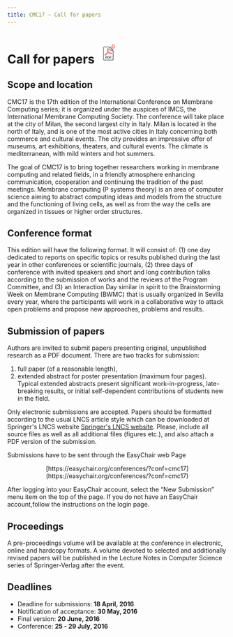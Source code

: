 ```yaml
---
title: CMC17 – Call for papers
---
```


Call for papers [<img src="/media/pdf-icon.svg" alt="PDF format" height="48" width="48" class="pdf_icon">](/call-for-papers/CMC17-cfp.pdf)
==========================================================================================================================================

Scope and location
------------------

CMC17 is the 17th edition of the International Conference on Membrane
Computing series; it is organized under the auspices of IMCS, the
International Membrane Computing Society. The conference will take
place at the city of Milan, the second largest city in Italy. Milan is
located in the north of Italy, and is one of the most active cities in
Italy concerning both commerce and cultural events. The city provides
an impressive offer of museums, art exhibitions, theaters, and
cultural events. The climate is mediterranean, with mild winters and
hot summers.

The goal of CMC17 is to bring together researchers
working in membrane computing and related fields, in a friendly
atmosphere enhancing communication, cooperation and continuing the
tradition of the past meetings. Membrane computing (P systems theory)
is an area of computer science aiming to abstract computing ideas and
models from the structure and the functioning of living cells, as well
as from the way the cells are organized in tissues or higher order
structures.

Conference format
-----------------

This edition  will have the following  format.  It will consist of: (1) one day
dedicated  to reports on specific topics  or results published  during the last
year in other conferences or scientific journals,  (2) three days of conference
with invited speakers  and short  and long contribution  talks according to the
submission  of works  and the reviews  of  the  Program  Committee,  and (3) an
Interaction  Day  similar in spirit  to  the  Brainstorming  Week  on  Membrane
Computing (BWMC)  that is  usually  organized in Sevilla  every year, where the
participants  will work  in a collaborative  way to attack  open  problems  and
propose new approaches, problems and results.

Submission of papers
--------------------

Authors are  invited to submit papers presenting original, unpublished research 
as a PDF document. There are two tracks for submission:

1. full paper (of a reasonable length),
2. extended  abstract for  poster  presentation  (maximum four pages). Typical 
   extended  abstracts  present  significant  work-in-progress,  late-breaking 
   results,  or  initial  self-dependent  contributions of students new in the 
   field.


Only electronic submissions are accepted. Papers should be formatted
according to the usual LNCS article style which can be downloaded at
Springer's LNCS website
[Springer's LNCS website](http://www.springer.com/lncs). Please,
include all source files as well as all additional files (figures
etc.), and also attach a PDF version of the submission.

Submissions have to be sent through the EasyChair web Page

<p style="text-align: center;">[https://easychair.org/conferences/?conf=cmc17](https://easychair.org/conferences/?conf=cmc17)</p>

After logging  into your  EasyChair  account, select  the “New Submission” menu 
item on the top of the page. If you do not have an EasyChair account,follow the 
instructions on the login page.

Proceedings
-----------

A pre-proceedings  volume will  be  available at the conference in electronic, 
online and hardcopy  formats. A volume  devoted  to  selected and additionally 
revised  papers  will be  published in the  Lecture  Notes in Computer Science
series of Springer-Verlag after the event.

Deadlines
---------

* Deadline for submissions:       **18 April, 2016**
* Notification of acceptance:     **30 May, 2016**
* Final version:                  **20 June, 2016**
* Conference:                     **25 - 29 July, 2016**
